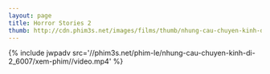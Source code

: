 ```yaml
---
layout: page
title: Horror Stories 2
thumb: http://cdn.phim3s.net/images/films/thumb/nhung-cau-chuyen-kinh-di-2-horror-stories-2-2013.jpg
---
```

{% include jwpadv src='//phim3s.net/phim-le/nhung-cau-chuyen-kinh-di-2_6007/xem-phim//video.mp4' %}